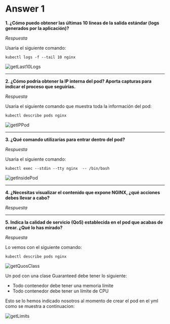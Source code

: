 # Answer 1

**1. ¿Cómo puedo obtener las últimas 10 líneas de la salida estándar (logs generados por la aplicación)?**

_Respuesta_

Usaria el siguiente comando:

`kubectl logs -f --tail 10 nginx`

![getLast10Logs](http://shorturl.at/erwLQ)

-----

**2. ¿Cómo podría obtener la IP interna del pod? Aporta capturas para indicar el proceso que seguirías.**

_Respuesta_

Usaria el siguiente comando que muestra toda la información del pod:

`kubectl describe pods nginx`

![getIPPod](http://shorturl.at/ijHL7)

-----

**3. ¿Qué comando utilizarías para entrar dentro del pod?**

_Respuesta_

Usaria el siguiente comando:

`kubectl exec --stdin --tty nginx  -- /bin/bash`


![getInsidePod](http://shorturl.at/jzRTY)

-----

**4. ¿Necesitas visualizar el contenido que expone NGINX, ¿qué acciones debes llevar a cabo?**

_Respuesta_


-----

**5. Indica la calidad de servicio (QoS) establecida en el pod que acabas de crear. ¿Qué lo has mirado?**

_Respuesta_

Lo vemos con el siguiente comando:

`kubectl describe pods nginx`

![getQuosClass](http://shorturl.at/nquHX)

Un pod con una clase Guaranteed debe tener lo siguiente:

* Todo contenedor debe tener una memoria límite
* Todo contenedor debe tener un límite de CPU

Esto se lo hemos indicado nosotros al momento de crear el pod en el yml como se muestra a continuacion:

![getLimits](http://shorturl.at/prIS1)